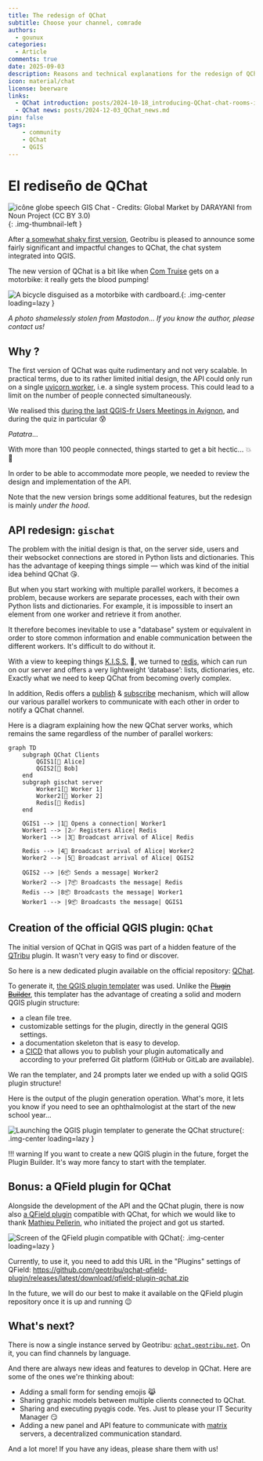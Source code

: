 ```yaml
---
title: The redesign of QChat
subtitle: Choose your channel, comrade
authors:
  - gounux
categories:
  - Article
comments: true
date: 2025-09-03
description: Reasons and technical explanations for the redesign of QChat, the system for chatting with peers in QGIS.
icon: material/chat
license: beerware
links:
  - QChat introduction: posts/2024-10-18_introducing-QChat-chat-rooms-in-QGIS.md
  - QChat news: posts/2024-12-03_QChat_news.md
pin: false
tags:
    - community
    - QChat
    - QGIS
---
```


# El rediseño de QChat

![icône globe speech GIS Chat - Credits: Global Market by DARAYANI from Noun Project (CC BY 3.0)](https://cdn.geotribu.fr/img/logos-icones/divers/globe_speech_GISChat.svg){: .img-thumbnail-left }

After [a somewhat shaky first version](./2024-10-18_introducing-QChat-chat-rooms-in-QGIS.md), Geotribu is pleased to announce some fairly significant and impactful changes to QChat, the chat system integrated into QGIS.

The new version of QChat is a bit like when [Com Truise](https://www.youtube.com/watch?v=L4ENAdECytk) gets on a motorbike: it really gets the blood pumping!

![A bicycle disguised as a motorbike with cardboard.](https://cdn.geotribu.fr/img/articles-blog-rdp/articles/2025/qchat_revolution/velo_deguise_en_moto.png){: .img-center loading=lazy }

<!-- more -->

_A photo shamelessly stolen from Mastodon... If you know the author, please contact us!_

## Why ?

The first version of QChat was quite rudimentary and not very scalable. In practical terms, due to its rather limited initial design, the API could only run on a single [uvicorn worker](https://fastapi.tiangolo.com/deployment/server-workers/), i.e. a single system process. This could lead to a limit on the number of people connected simultaneously.

We realised this [during the last QGIS-fr Users Meetings in Avignon](https://video.osgeo.org/w/cabBYiLUoRAZZbLp2CTRj7), and during the quiz in particular :cold_sweat:

_Patatra_...

With more than 100 people connected, things started to get a bit hectic... :boom::dash:

In order to be able to accommodate more people, we needed to review the design and implementation of the API.

Note that the new version brings some additional features, but the redesign is mainly _under the hood_.

## API redesign: `gischat`

The problem with the initial design is that, on the server side, users and their websocket connections are stored in Python lists and dictionaries. This has the advantage of keeping things simple — which was kind of the initial idea behind QChat :kissing_heart:.

But when you start working with multiple parallel workers, it becomes a problem, because workers are separate processes, each with their own Python lists and dictionaries. For example, it is impossible to insert an element from one worker and retrieve it from another.

It therefore becomes inevitable to use a "database" system or equivalent in order to store common information and enable communication between the different workers. It's difficult to do without it.

With a view to keeping things [K.I.S.S.](https://en.wikipedia.org/wiki/KISS_principle) :kiss:, we turned to [redis](https://redis.io/), which can run on our server and offers a very lightweight ‘database’: lists, dictionaries, etc. Exactly what we need to keep QChat from becoming overly complex.

In addition, Redis offers a [publish](https://redis.io/docs/latest/commands/publish/) & [subscribe](https://redis.io/docs/latest/commands/subscribe/) mechanism, which will allow our various parallel workers to communicate with each other in order to notify a QChat channel.

Here is a diagram explaining how the new QChat server works, which remains the same regardless of the number of parallel workers:

```mermaid
graph TD
    subgraph QChat Clients
        QGIS1[👩 Alice]
        QGIS2[👨 Bob]
    end
    subgraph gischat server
        Worker1[🤖 Worker 1]
        Worker2[🤖 Worker 2]
        Redis[💾 Redis]
    end

    QGIS1 --> |1👋 Opens a connection| Worker1
    Worker1 --> |2✅ Registers Alice| Redis
    Worker1 --> |3👋 Broadcast arrival of Alice| Redis

    Redis --> |4👋 Broadcast arrival of Alice| Worker2
    Worker2 --> |5👋 Broadcast arrival of Alice| QGIS2

    QGIS2 --> |6📦 Sends a message| Worker2
    Worker2 --> |7📦 Broadcasts the message| Redis
    Redis --> |8📦 Broadcasts the message| Worker1
    Worker1 --> |9📦 Broadcasts the message| QGIS1

```

## Creation of the official QGIS plugin: `QChat`

The initial version of QChat in QGIS was part of a hidden feature of the [QTribu](https://plugins.qgis.org/plugins/qtribu/) plugin. It wasn't very easy to find or discover.

So here is a new dedicated plugin available on the official repository: [QChat](https://plugins.qgis.org/plugins/qchat/).

To generate it, [the QGIS plugin templater](https://oslandia.gitlab.io/qgis/template-qgis-plugin/) was used. Unlike the [~~Plugin Builder~~](https://plugins.qgis.org/plugins/pluginbuilder/), this templater has the advantage of creating a solid and modern QGIS plugin structure:

- a clean file tree.
- customizable settings for the plugin, directly in the general QGIS settings.
- a documentation skeleton that is easy to develop.
- a [CICD](https://en.wikipedia.org/wiki/CI/CD) that allows you to publish your plugin automatically and according to your preferred Git platform (GitHub or GitLab are available).

We ran the templater, and 24 prompts later we ended up with a solid QGIS plugin structure!

Here is the output of the plugin generation operation. What's more, it lets you know if you need to see an ophthalmologist at the start of the new school year...

![Launching the QGIS plugin templater to generate the QChat structure](https://cdn.geotribu.fr/img/articles-blog-rdp/articles/2025/qchat_revolution/qchat_plugin_templater_run.webp){: .img-center loading=lazy }

!!! warning
    If you want to create a new QGIS plugin in the future, forget the Plugin Builder. It's way more fancy to start with the templater.

## Bonus: a QField plugin for QChat

Alongside the development of the API and the QChat plugin, there is now also [a QField plugin](https://github.com/geotribu/qchat-qfield-plugin) compatible with QChat, for which we would like to thank [Mathieu Pellerin](https://github.com/nirvn), who initiated the project and got us started.

![Screen of the QField plugin compatible with QChat](https://cdn.geotribu.fr/img/articles-blog-rdp/articles/2024/qchat/prez/ecran_qchat_qfield_plugin.webp){: .img-center loading=lazy }

Currently, to use it, you need to add this URL in the "Plugins" settings of QField: <https://github.com/geotribu/qchat-qfield-plugin/releases/latest/download/qfield-plugin-qchat.zip>

In the future, we will do our best to make it available on the QField plugin repository once it is up and running :wink:

## What's next?

There is now a single instance served by Geotribu: [`qchat.geotribu.net`](https://qchat.geotribu.net). On it, you can find channels by language.

And there are always new ideas and features to develop in QChat. Here are some of the ones we're thinking about:

- Adding a small form for sending emojis :joy_cat:
- Sharing graphic models between multiple clients connected to QChat.
- Sharing and executing pyqgis code. Yes. Just to please your IT Security Manager :smirk:
- Adding a new panel and API feature to communicate with [matrix](https://matrix.org/) servers, a decentralized communication standard.

And a lot more! If you have any ideas, please share them with us!

